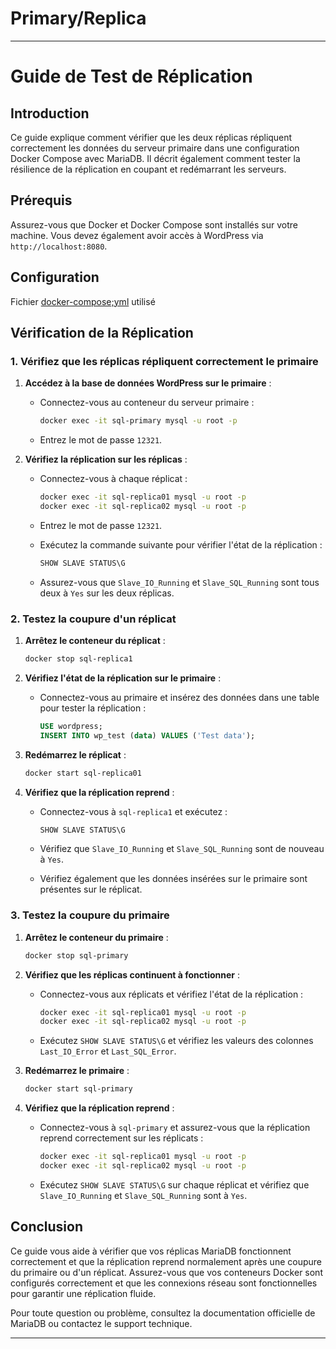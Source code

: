 # Primary/Replica
---

# Guide de Test de Réplication

## Introduction

Ce guide explique comment vérifier que les deux réplicas répliquent correctement les données du serveur primaire dans une configuration Docker Compose avec MariaDB. Il décrit également comment tester la résilience de la réplication en coupant et redémarrant les serveurs.

## Prérequis

Assurez-vous que Docker et Docker Compose sont installés sur votre machine. Vous devez également avoir accès à WordPress via `http://localhost:8080`.

## Configuration

Fichier [docker-compose;yml](docker-compose.yml) utilisé

## Vérification de la Réplication

### 1. Vérifiez que les réplicas répliquent correctement le primaire

1. **Accédez à la base de données WordPress sur le primaire** :
    - Connectez-vous au conteneur du serveur primaire :
      ```bash
      docker exec -it sql-primary mysql -u root -p
      ```
    - Entrez le mot de passe `12321`.

2. **Vérifiez la réplication sur les réplicas** :
    - Connectez-vous à chaque réplicat :
      ```bash
      docker exec -it sql-replica01 mysql -u root -p
      docker exec -it sql-replica02 mysql -u root -p
      ```
    - Entrez le mot de passe `12321`.

    - Exécutez la commande suivante pour vérifier l'état de la réplication :
      ```sql
      SHOW SLAVE STATUS\G
      ```
    - Assurez-vous que `Slave_IO_Running` et `Slave_SQL_Running` sont tous deux à `Yes` sur les deux réplicas.

### 2. Testez la coupure d'un réplicat

1. **Arrêtez le conteneur du réplicat** :
   ```bash
   docker stop sql-replica1
   ```

2. **Vérifiez l'état de la réplication sur le primaire** :
    - Connectez-vous au primaire et insérez des données dans une table pour tester la réplication :
      ```sql
      USE wordpress;
      INSERT INTO wp_test (data) VALUES ('Test data');
      ```

3. **Redémarrez le réplicat** :
   ```bash
   docker start sql-replica01
   ```

4. **Vérifiez que la réplication reprend** :
    - Connectez-vous à `sql-replica1` et exécutez :
      ```sql
      SHOW SLAVE STATUS\G
      ```
    - Vérifiez que `Slave_IO_Running` et `Slave_SQL_Running` sont de nouveau à `Yes`.

    - Vérifiez également que les données insérées sur le primaire sont présentes sur le réplicat.

### 3. Testez la coupure du primaire

1. **Arrêtez le conteneur du primaire** :
   ```bash
   docker stop sql-primary
   ```

2. **Vérifiez que les réplicas continuent à fonctionner** :
    - Connectez-vous aux réplicats et vérifiez l'état de la réplication :
      ```bash
      docker exec -it sql-replica01 mysql -u root -p
      docker exec -it sql-replica02 mysql -u root -p
      ```
    - Exécutez `SHOW SLAVE STATUS\G` et vérifiez les valeurs des colonnes `Last_IO_Error` et `Last_SQL_Error`.

3. **Redémarrez le primaire** :
   ```bash
   docker start sql-primary
   ```

4. **Vérifiez que la réplication reprend** :
    - Connectez-vous à `sql-primary` et assurez-vous que la réplication reprend correctement sur les réplicats :
      ```bash
      docker exec -it sql-replica01 mysql -u root -p
      docker exec -it sql-replica02 mysql -u root -p
      ```
    - Exécutez `SHOW SLAVE STATUS\G` sur chaque réplicat et vérifiez que `Slave_IO_Running` et `Slave_SQL_Running` sont à `Yes`.

## Conclusion

Ce guide vous aide à vérifier que vos réplicas MariaDB fonctionnent correctement et que la réplication reprend normalement après une coupure du primaire ou d'un réplicat. Assurez-vous que vos conteneurs Docker sont configurés correctement et que les connexions réseau sont fonctionnelles pour garantir une réplication fluide.

Pour toute question ou problème, consultez la documentation officielle de MariaDB ou contactez le support technique.

---
